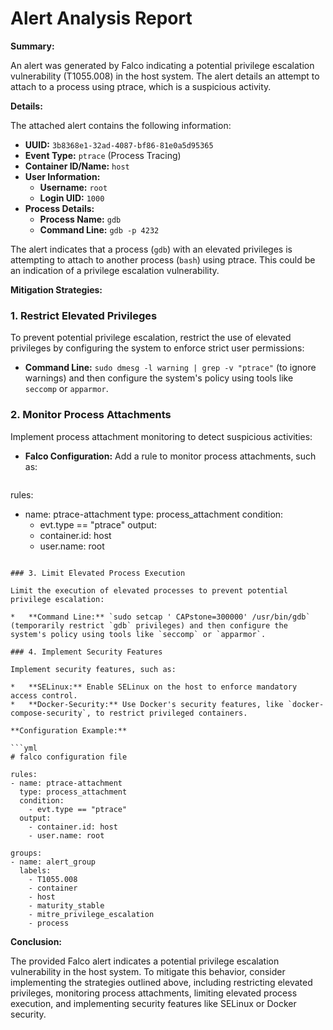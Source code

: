 **Alert Analysis Report**
==========================

**Summary:**

An alert was generated by Falco indicating a potential privilege escalation vulnerability (T1055.008) in the host system. The alert details an attempt to attach to a process using ptrace, which is a suspicious activity.

**Details:**

The attached alert contains the following information:

*   **UUID:** `3b8368e1-32ad-4087-bf86-81e0a5d95365`
*   **Event Type:** `ptrace` (Process Tracing)
*   **Container ID/Name:** `host`
*   **User Information:**
    *   **Username:** `root`
    *   **Login UID:** `1000`
*   **Process Details:**
    *   **Process Name:** `gdb`
    *   **Command Line:** `gdb -p 4232`

The alert indicates that a process (`gdb`) with an elevated privileges is attempting to attach to another process (`bash`) using ptrace. This could be an indication of a privilege escalation vulnerability.

**Mitigation Strategies:**

### 1. Restrict Elevated Privileges

To prevent potential privilege escalation, restrict the use of elevated privileges by configuring the system to enforce strict user permissions:

*   **Command Line:** `sudo dmesg -l warning | grep -v "ptrace"` (to ignore warnings) and then configure the system's policy using tools like `seccomp` or `apparmor`.

### 2. Monitor Process Attachments

Implement process attachment monitoring to detect suspicious activities:

*   **Falco Configuration:** Add a rule to monitor process attachments, such as:
    ```yml
rules:
- name: ptrace-attachment
  type: process_attachment
  condition:
    - evt.type == "ptrace"
  output:
    - container.id: host
    - user.name: root
```

### 3. Limit Elevated Process Execution

Limit the execution of elevated processes to prevent potential privilege escalation:

*   **Command Line:** `sudo setcap ' CAPstone=300000' /usr/bin/gdb` (temporarily restrict `gdb` privileges) and then configure the system's policy using tools like `seccomp` or `apparmor`.

### 4. Implement Security Features

Implement security features, such as:

*   **SELinux:** Enable SELinux on the host to enforce mandatory access control.
*   **Docker-Security:** Use Docker's security features, like `docker-compose-security`, to restrict privileged containers.

**Configuration Example:**

```yml
# falco configuration file

rules:
- name: ptrace-attachment
  type: process_attachment
  condition:
    - evt.type == "ptrace"
  output:
    - container.id: host
    - user.name: root

groups:
- name: alert_group
  labels:
    - T1055.008
    - container
    - host
    - maturity_stable
    - mitre_privilege_escalation
    - process
```

**Conclusion:**

The provided Falco alert indicates a potential privilege escalation vulnerability in the host system. To mitigate this behavior, consider implementing the strategies outlined above, including restricting elevated privileges, monitoring process attachments, limiting elevated process execution, and implementing security features like SELinux or Docker security.